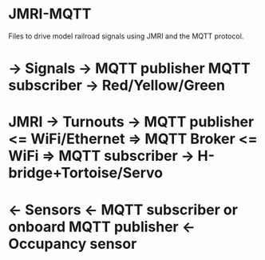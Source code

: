 # JMRI-MQTT
Files to drive model railroad signals using JMRI and the MQTT protocol.

#      -> Signals  -> MQTT publisher                                             MQTT subscriber -> Red/Yellow/Green
# JMRI -> Turnouts -> MQTT publisher  <= WiFi/Ethernet => MQTT Broker <= WiFi => MQTT subscriber -> H-bridge+Tortoise/Servo
#      <- Sensors  <- MQTT subscriber     or onboard                             MQTT publisher  <- Occupancy sensor
